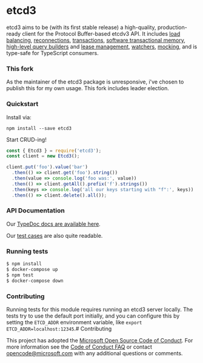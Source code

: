 # etcd3

etcd3 aims to be (with its first stable release) a high-quality, production-ready client for the Protocol Buffer-based etcdv3 API. It includes [load balancing](https://mixer.github.io/etcd3/interfaces/options_.ioptions.html), [reconnections](https://mixer.github.io/etcd3/interfaces/options_.ioptions.html#backoffstrategy), [transactions](https://mixer.github.io/etcd3/classes/builder_.comparatorbuilder.html), [software transactional memory](https://mixer.github.io/etcd3/classes/index_.etcd3.html#stm), [high-level query builders](https://mixer.github.io/etcd3/classes/index_.etcd3.html#delete) and [lease management](https://mixer.github.io/etcd3/classes/lease_.lease.html), [watchers](https://mixer.github.io/etcd3/classes/watch_.watchbuilder.html), [mocking](https://mixer.github.io/etcd3/classes/index_.etcd3.html#mock), and is type-safe for TypeScript consumers.

### This fork

As the maintainer of the etcd3 package is unresponsive, i've chosen to publish this for my own usage. This fork includes leader election.

### Quickstart

Install via:

```
npm install --save etcd3
```

Start CRUD-ing!

```js
const { Etcd3 } = require('etcd3');
const client = new Etcd3();

client.put('foo').value('bar')
  .then(() => client.get('foo').string())
  .then(value => console.log('foo was:', value))
  .then(() => client.getAll().prefix('f').strings())
  .then(keys => console.log('all our keys starting with "f":', keys))
  .then(() => client.delete().all());
```

### API Documentation

Our [TypeDoc docs are available here](https://mixer.github.io/etcd3/classes/index_.etcd3.html).

Our [test cases](https://github.com/mixer/etcd3/blob/master/test/) are also quite readable.

### Running tests

```sh
$ npm install
$ docker-compose up
$ npm test
$ docker-compose down
```

### Contributing

Running tests for this module requires running an etcd3 server locally. The tests try to use the default port initially, and you can configure this by setting the `ETCD_ADDR` environment variable, like `export ETCD_ADDR=localhost:12345`.# Contributing

This project has adopted the [Microsoft Open Source Code of Conduct](https://opensource.microsoft.com/codeofconduct/). For more information see the [Code of Conduct FAQ](https://opensource.microsoft.com/codeofconduct/faq/) or contact [opencode@microsoft.com](mailto:opencode@microsoft.com) with any additional questions or comments.
